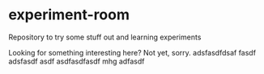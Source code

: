 # experiment-room
Repository to try some stuff out and learning experiments

Looking for something interesting here? Not yet, sorry.
adsfasdfdsaf
fasdf
adsfasdf
asdf
asdfasdfasdf
mhg
adfasdf
